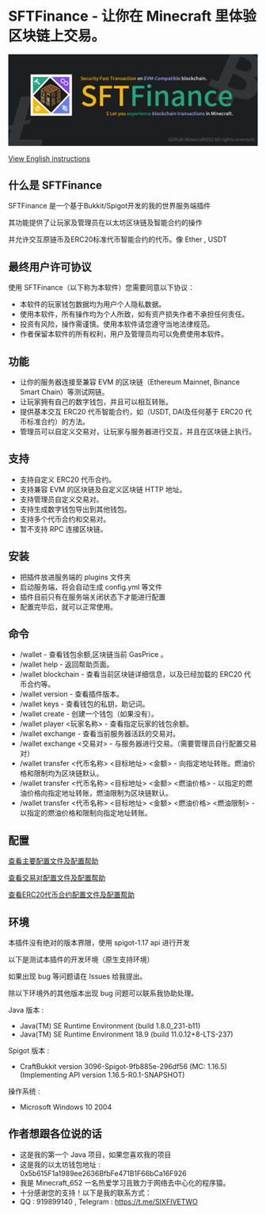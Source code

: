 # SFTFinance - 让你在 Minecraft 里体验区块链上交易。

![](/banner.png)

[View English instructions](/README.md)

## 什么是 SFTFinance

SFTFinance 是一个基于Bukkit/Spigot开发的我的世界服务端插件

其功能提供了让玩家及管理员在以太坊区块链及智能合约的操作

并允许交互原链币及ERC20标准代币智能合约的代币。像 Ether , USDT

## 最终用户许可协议

使用 SFTFinance（以下称为本软件）您需要同意以下协议：

- 本软件的玩家钱包数据均为用户个人隐私数据。
- 使用本软件，所有操作均为个人所致，如有资产损失作者不承担任何责任。
- 投资有风险，操作需谨慎。使用本软件请您遵守当地法律规范。
- 作者保留本软件的所有权利，用户及管理员均可以免费使用本软件。

## 功能

- 让你的服务器连接至兼容 EVM 的区块链（Ethereum Mainnet, Binance Smart Chain）等测试网链。
- 让玩家拥有自己的数字钱包，并且可以相互转账。
- 提供基本交互 ERC20 代币智能合约，如（USDT, DAI及任何基于 ERC20 代币标准合约）的方法。
- 管理员可以自定义交易对，让玩家与服务器进行交互，并且在区块链上执行。

## 支持

- 支持自定义 ERC20 代币合约。
- 支持兼容 EVM 的区块链及自定义区块链 HTTP 地址。
- 支持管理员自定义交易对。
- 支持生成数字钱包导出到其他钱包。
- 支持多个代币合约和交易对。
- 暂不支持 RPC 连接区块链。

## 安装

- 把插件放进服务端的 plugins 文件夹
- 启动服务端，将会自动生成 config.yml 等文件
- 插件目前只有在服务端关闭状态下才能进行配置
- 配置完毕后，就可以正常使用。

## 命令

- /wallet - 查看钱包余额,区块链当前 GasPrice 。
- /wallet help - 返回帮助页面。
- /wallet blockchain - 查看当前区块链详细信息，以及已经加载的 ERC20 代币合约等。
- /wallet version - 查看插件版本。
- /wallet keys - 查看钱包的私钥，助记词。
- /wallet create - 创建一个钱包（如果没有）。
- /wallet player <玩家名称> - 查看指定玩家的钱包余额。
- /wallet exchange - 查看当前服务器活跃的交易对。
- /wallet exchange <交易对> - 与服务器进行交易。（需要管理员自行配置交易对）
- /wallet transfer <代币名称> <目标地址> <金额> - 向指定地址转账。燃油价格和限制均为区块链默认。
- /wallet transfer <代币名称> <目标地址> <金额> <燃油价格> - 以指定的燃油价格向指定地址转账，燃油限制为区块链默认。
- /wallet transfer <代币名称> <目标地址> <金额> <燃油价格> <燃油限制> - 以指定的燃油价格和限制向指定地址转账。

## 配置

[查看主要配置文件及配置帮助](/src/main/resources/config.yml)

[查看交易对配置文件及配置帮助](/src/main/resources/exchange.yml)

[查看ERC20代币合约配置文件及配置帮助](/src/main/resources/contract.yml)

## 环境

本插件没有绝对的版本界限，使用 spigot-1.17 api 进行开发

以下是测试本插件的开发环境（原生支持环境）

如果出现 bug 等问题请在 Issues 给我提出。

除以下环境外的其他版本出现 bug 问题可以联系我协助处理。

Java 版本 :

- Java(TM) SE Runtime Environment (build 1.8.0_231-b11)
- Java(TM) SE Runtime Environment 18.9 (build 11.0.12+8-LTS-237)

Spigot 版本 : 

- CraftBukkit version 3096-Spigot-9fb885e-296df56 (MC: 1.16.5) (Implementing API version 1.16.5-R0.1-SNAPSHOT)

操作系统 : 

- Microsoft Windows 10 2004

## 作者想跟各位说的话

- 这是我的第一个 Java 项目，如果您喜欢我的项目
- 这是我的以太坊钱包地址 : 0x5b615F1a1989ee2636BfbFe471B1F66bCa16F926
- 我是 Minecraft_652 一名热爱学习且致力于网络去中心化的程序猿。
- 十分感谢您的支持！以下是我的联系方式：
- QQ : 919899140 , Telegram : https://t.me/SIXFIVETWO
